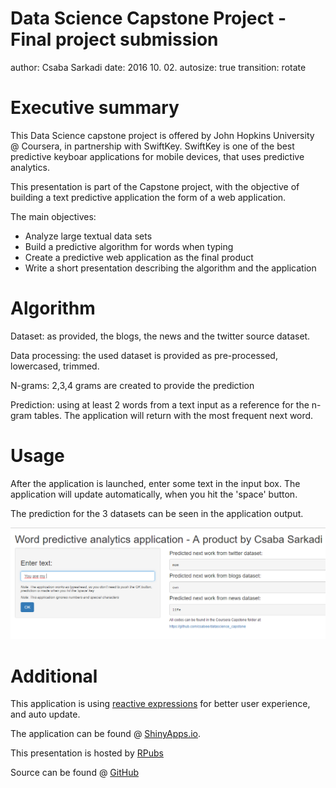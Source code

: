 Data Science Capstone Project - Final project submission
========================================================
author: Csaba Sarkadi
date: 2016 10. 02.
autosize: true
transition: rotate

Executive summary
========================================================

This Data Science capstone project is offered by John Hopkins University @ Coursera, in partnership with SwiftKey.
SwiftKey is one of the best predictive keyboar applications for mobile devices, that uses predictive analytics. 

This presentation is part of the Capstone project, with the objective of building a text predictive application the form of a web application.

The main objectives:
* Analyze large textual data sets
* Build a predictive algorithm for words when typing
* Create a predictive web application as the final product
* Write a short presentation describing the algorithm and the application

Algorithm
========================================================

Dataset: as provided, the blogs, the news and the twitter source dataset.

Data processing: the used dataset is provided as pre-processed, lowercased, trimmed.

N-grams: 2,3,4 grams are created to provide the prediction

Prediction: using at least 2 words from a text input as a reference for the n-gram tables.
The application will return with the most frequent next word.


Usage
========================================================

After the application is launched, enter some text in the input box. 
The application will update automatically, when you hit the 'space' button.

The prediction for the 3 datasets can be seen in the application output.

![alt application](final_pres-figure/screenshot.PNG)


Additional
========================================================

This application is using [reactive expressions](http://shiny.rstudio.com/tutorial/lesson6/) for better user experience, and auto update.

The application can be found @ [ShinyApps.io](https://csabee.shinyapps.io/Data_Science_Capstone_Final/).

This presentation is hosted by [RPubs](https://rpubs.com)

Source can be found @ [GitHub](https://github.com/csabee/datascience_capstone)
